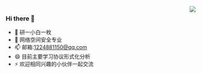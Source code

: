 <img align="right" src="https://github-readme-stats.vercel.app/api?username=machi12&show_icons=true">

### Hi there 👋

- 🔭 研一小白一枚
- 🌱 网络空间安全专业
- 📫 邮箱:1224881150@qq.com
- 😄 目前主要学习协议形式化分析
- ⚡ 欢迎相同兴趣的小伙伴一起交流



